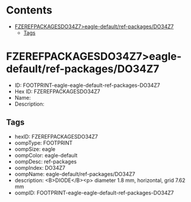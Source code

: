 



Contents
========

* [FZEREFPACKAGESDO34Z7>eagle-default/ref-packages/DO34Z7](#fzerefpackagesdo34z7eagle-defaultref-packagesdo34z7)
	* [Tags](#tags)

# FZEREFPACKAGESDO34Z7>eagle-default/ref-packages/DO34Z7

- ID: FOOTPRINT-eagle-eagle-default-ref-packages-DO34Z7
- Hex ID: FZEREFPACKAGESDO34Z7
- Name: 
- Description: 

## Tags

- hexID: FZEREFPACKAGESDO34Z7
- oompType: FOOTPRINT
- oompSize: eagle
- oompColor: eagle-default
- oompDesc: ref-packages
- oompIndex: DO34Z7
- oompName: eagle-default/ref-packages/DO34Z7
- description: &lt;B&gt;DIODE&lt;/B&gt;&lt;p&gt;&#xD;
diameter 1.8 mm, horizontal, grid 7.62 mm
- oompID: FOOTPRINT-eagle-eagle-default-ref-packages-DO34Z7

